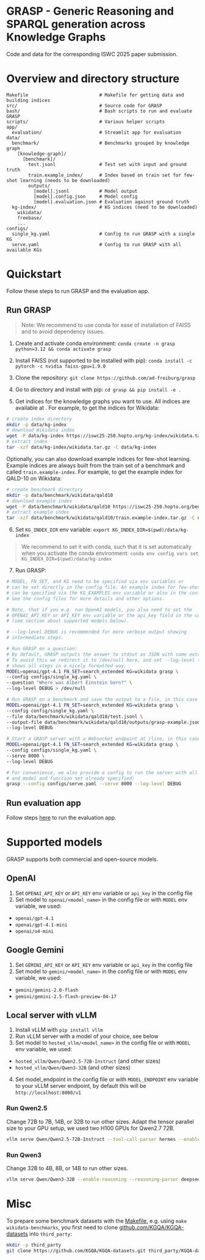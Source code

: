 # GRASP - Generic Reasoning and SPARQL generation across Knowledge Graphs

Code and data for the corresponding ISWC 2025 paper submission.

# Overview and directory structure

```
Makefile                          # Makefile for getting data and building indices
src/                              # Source code for GRASP
bash/                             # Bash scripts to run and evaluate GRASP
scripts/                          # Various helper scripts
app/
  evaluation/                     # Streamlit app for evaluation
data/                          
  benchmark/                      # Benchmarks grouped by knowledge graph
    [knowledge-graph]/
      [benchmark]/                   
        test.jsonl                # Test set with input and ground truth
        train.example_index/      # Index based on train set for few-shot learning (needs to be downloaded)
        outputs/
          [model].jsonl           # Model output
          [model].config.json     # Model config
          [model].evaluation.json # Evaluation against ground truth
  kg-index/                       # KG indices (need to be downloaded)
    wikidata/
    freebase/
    ...
configs/
  single_kg.yaml                  # Config to run GRASP with a single KG
  serve.yaml                      # Config to run GRASP with all available KGs
```

# Quickstart

Follow these steps to run GRASP and the evaluation app.

## Run GRASP

> Note: We recommend to use conda for ease of installation of FAISS and to avoid
> dependency issues.

1. Create and activate conda environment: `conda create -n grasp python=3.12 && conda activate grasp`

2. Install FAISS (not supported to be installed with pip): `conda install -c pytorch -c nvidia faiss-gpu=1.9.0`

3. Clone the repository: `git clone https://github.com/ad-freiburg/grasp`

4. Go to directory and install with pip: `cd grasp && pip install -e .`

5. Get indices for the knowledge graphs you want to use. All indices are available
at [](https://iswc25-250.hopto.org/kg-index). For example, to get the indices for Wikidata:
```bash
# create index directory
mkdir -p data/kg-index
# download Wikidata index
wget -P data/kg-index https://iswc25-250.hopto.org/kg-index/wikidata.tar.gz
# extract index
tar -xzf data/kg-index/wikidata.tar.gz -C data/kg-index
```
Optionally, you can also download example indices for few-shot learning. Example indices are always built from the train set of a benchmark and called `train.example-index`. For example, to get the example index for QALD-10 on Wikidata:
```bash
# create benchmark directory
mkdir -p data/benchmark/wikidata/qald10
# download example index
wget -P data/benchmark/wikidata/qald10 https://iswc25-250.hopto.org/benchmark/wikidata/qald10/train.example-index.tar.gz
# extract example index
tar -xzf data/benchmark/wikidata/qald10/train.example-index.tar.gz -C data/benchmark/wikidata/qald10
```

6. Set `KG_INDEX_DIR` env variable: `export KG_INDEX_DIR=$(pwd)/data/kg-index`
> We recommend to set it with conda, such that it is set automatically when you activate
> the conda environment: `conda env config vars set KG_INDEX_DIR=$(pwd)/data/kg-index`

7. Run GRASP:
```bash
# MODEL, FN_SET, and KG need to be specified via env variables or
# can be set directly in the config file. An example index for few-shot learning 
# can be specified via the KG_EXAMPLES env variable or also in the config file.
# See the config files for more details and other options.

# Note, that if you e.g. run OpenAI models, you also need to set the
# OPENAI_API_KEY or API_KEY env variable or the api_key field in the config file
# (see section about supported models below).

# --log-level DEBUG is recommended for more verbose output showing
# intermediate steps.

# Run GRASP on a question:
# By default, GRASP outputs the answer to stdout as JSON with some extra metadata.
# To avoid this we redirect it to /dev/null here, and set --log-level to DEBUG which
# shows all steps in a nicely formatted way.
MODEL=openai/gpt-4.1 FN_SET=search_extended KG=wikidata grasp \
--config configs/single_kg.yaml \
--question "Where was Albert Einstein born?" \
--log-level DEBUG > /dev/null

# Run GRASP on a benchmark and save the output to a file, in this case QALD-10:
MODEL=openai/gpt-4.1 FN_SET=search_extended KG=wikidata grasp \
--config config/single_kg.yaml \
--file data/benchmark/wikidata/qald10/test.jsonl \
--output-file data/benchmark/wikidata/qald10/outputs/grasp-example.jsonl \
--log-level DEBUG

# Start a GRASP server with a Websocket endpoint at /live, in this case on port 8000:
MODEL=openai/gpt-4.1 FN_SET=search_extended KG=wikidata grasp \
--config configs/single_kg.yaml \
--serve 8000 \
--log-level DEBUG

# For convenience, we also provide a config to run the server with all available KGs,
# and model and function set already specified:
grasp --config configs/serve.yaml --serve 8000 --log-level DEBUG
```

## Run evaluation app

Follow steps [here](apps/evaluation/README.md) to run the evaluation app.

# Supported models

GRASP supports both commercial and open-source models.

## OpenAI

1. Set `OPENAI_API_KEY` or `API_KEY` env variable or `api_key` in the config file
2. Set model to `openai/<model_name>` in the config file or with `MODEL` env variable, we used:
- `openai/gpt-4.1`
- `openai/gpt-4.1-mini`
- `openai/o4-mini`

## Google Gemini

1. Set `GEMINI_API_KEY` or `API_KEY` env variable or `api_key` in the config file
2. Set model to `gemini/<model_name>` in the config file or with `MODEL` env variable, we used:
- `gemini/gemini-2.0-flash`
- `gemini/gemini-2.5-flash-preview-04-17`

## Local server with vLLM

1. Install vLLM with `pip install vllm`
2. Run vLLM server with a model of your choice, see below
3. Set model to `hosted_vllm/<model_name>` in the config file or with `MODEL` env variable, we used:
- `hosted_vllm/Qwen/Qwen2.5-72B-Instruct` (and other sizes)
- `hosted_vllm/Qwen/Qwen3-32B` (and other sizes)
4. Set model_endpoint in the config file or with `MODEL_ENDPOINT` env variable to your vLLM server endpoint, by default this will be `http://localhost:8000/v1`

### Run Qwen2.5

Change 72B to 7B, 14B, or 32B to run other sizes. Adapt the tensor parallel size to your GPU setup, we used two H100 GPUs for Qwen2.7 72B.

```bash
vllm serve Qwen/Qwen2.5-72B-Instruct --tool-call-parser hermes --enable-auto-tool-choice --tensor-parallel-size 2
```

### Run Qwen3

Change 32B to 4B, 8B, or 14B to run other sizes.

```bash
vllm serve Qwen/Qwen3-32B --enable-reasoning --reasoning-parser deepseek_r1 --tool-call-parser hermes --enable-auto-tool-choice
```

# Misc

To prepare some benchmark datasets with the [Makefile](Makefile), e.g. using `make wikidata-benchmarks`, you first need to clone [github.com/KGQA/KGQA-datasets](github.com/KGQA/KGQA-datasets) into `third_party`:
```bash
mkdir -p third_party
git clone https://github.com/KGQA/KGQA-datasets.git third_party/KGQA-datasets
```
